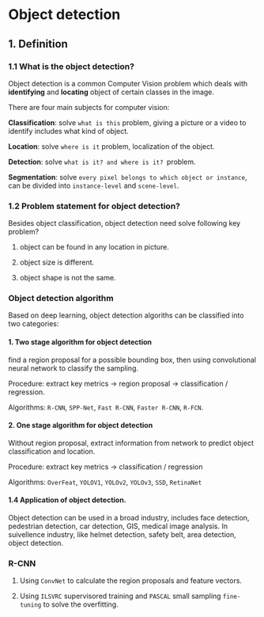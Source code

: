 
# Object detection

## 1. Definition
### 1.1 What is the object detection?
Object detection is a common Computer Vision problem which deals with **identifying** and **locating** object of certain classes in the image.


There are four main subjects for computer vision:

**Classification**: solve `what is this` problem, giving a picture or a video to identify includes what kind of object.

**Location**: solve `where is it` problem, localization of the object.

**Detection**: solve `what is it? and where is it? `problem.

**Segmentation**: solve `every pixel belongs to which object or instance`, can be divided into `instance-level` and `scene-level`.

### 1.2 Problem statement for object detection?

Besides object classification, object detection need solve following key problem?

1. object can be found in any location in picture.

2. object size is different.

3. object shape is not the same.

### Object detection algorithm

Based on deep learning, object detection algoriths can be classified into two categories:

#### 1. Two stage algorithm for object detection

find a region proposal for a possible bounding box, then using convolutional neural network to classify the sampling.

Procedure: extract key metrics -> region proposal -> classification / regression.

Algorithms: `R-CNN`, `SPP-Net`, `Fast R-CNN`, `Faster R-CNN`, `R-FCN`.

#### 2. One stage algorithm for object detection

Without region proposal, extract information from network to predict object classification and location.

Procedure: extract key metrics -> classification / regression

Algorithms: `OverFeat`, `YOLOV1`, `YOLOv2`, `YOLOv3`, `SSD`, `RetinaNet`

#### 1.4 Application of object detection.

Object detection can be used in a broad industry, includes face detection, pedestrian detection, car detection, GIS, medical image analysis. In suivellence industry, like helmet detection, safety belt, area detection, object detection.


### R-CNN

1. Using `ConvNet` to calculate the region proposals and feature vectors. 

2. Using `ILSVRC` supervisored training and `PASCAL` small sampling `fine-tuning` to solve the overfitting.

